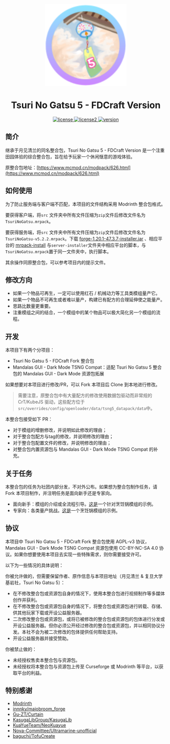 

<div align="center">
<a href="version">
    <img src="./icon.png" alt="icon" style="zoom:200%;">
</a>

# Tsuri No Gatsu 5 - FDCraft Version

<a href="./LICENSE">
    <img src="https://img.shields.io/github/license/FDCraft/TsuriNoGatsu5" alt="license">
</a>

<a href="./LICENSE2">
    <img src="https://img.shields.io/badge/license2-CC--BY--NC--SA--4.0-8A2BE2" alt="license2">
</a>

<a href="./Changelog.md">
    <img src="https://img.shields.io/badge/version-5.2.3-9999FF" alt="version">
</a>

</div>

## 简介

继承于月见清兰的同名整合包，Tsuri No Gatsu 5 - FDCraft Version 是一个注重田园体验的综合整合包，旨在给予玩家一个休闲惬意的游戏体验。

原整合包地址：[https://www.mcmod.cn/modpack/626.html](https://www.mcmod.cn/modpack/626.html)

## 如何使用

为了防止服务端与客户端不匹配，本项目的文件结构采用 Modrinth 整合包格式。

要获得客户端，将`src` 文件夹中所有文件压缩为`zip`文件后修改文件名为`TsuriNoGatsu.mrpack`。

要获得服务端，将`src` 文件夹中所有文件压缩为`zip`文件后修改文件名为`TsuriNoGatsu-v5.2.2.mrpack`。下载 [forge-1.20.1-47.3.7-installer.jar](https://maven.minecraftforge.net/net/minecraftforge/forge/1.20.1-47.3.7/forge-1.20.1-47.3.7-installer.jar) 、相应平台的 [mrpack-install](https://github.com/nothub/mrpack-install/releases/tag/v0.16.10) 与`server-installer`文件夹中相应平台的脚本，与`TsuriNoGatsu.mrpack`置于同一文件夹中，执行脚本。

其余操作同原整合包，可以参考项目内的提示文件。

## 修改方向

- 如果一个物品可再生，一定可以使用红石 / 机械动力等工具类模组量产它。
- 如果一个物品不可再生或者难以量产，构建已有配方的合理延伸使之能量产。
- 思路比数量更重要。
- 注重模组之间的结合，一个模组中的某个物品可以极大简化另一个模组的流程。

## 开发

本项目下有两个分项目：

- Tsuri No Gatsu 5 - FDCraft Fork 整合包
- Mandalas GUI - Dark Mode TSNG Compat：适配 Tsuri No Gatsu 5 整合包的 Mandalas GUI - Dark Mode 资源包拓展

如果想要对本项目进行修改/PR，可以 Fork 本项目后 Clone 到本地进行修改。

>  需要注意，原整合包中有大量配方的修改使用数据包驱动而非常规的 CrT/KubeJS 驱动，这些配方位于 `src/overrides/config/openloader/data/tsng5_datapack/data`中。

本整合包接受如下 PR：

- 对于模组的增删修改，并说明如此修改的理由；
- 对于整合包配方与tag的修改，并说明修改的理由；
- 对于整合包配置文件的修改，并说明修改的理由；
- 对整合包内置资源包与 Mandalas GUI - Dark Mode TSNG Compat 的补充。

## 关于任务

本整合包的任务为社团内部分发，不对外公布。如果想为整合包制作任务，请 Fork 本项目制作，并注明任务是面向新手还是专家向。

- 面向新手：模组的介绍或全流程引导。[这是](https://github.com/FDCraft/TsuriNoGatsu5/tree/master/quests-example/chapters/crockpot-beginner.snbt)一个针对烹饪锅模组的示例。
- 专家向：各类量产挑战。[这是](https://github.com/FDCraft/TsuriNoGatsu5/tree/master/quests-example/chapters/crockpot-expert.snbt)一个烹饪锅模组的示例。

## 协议

本项目中 Tsuri No Gatsu 5 - FDCraft Fork 整合包使用 AGPL-v3 协议，Mandalas GUI - Dark Mode TSNG Compat 资源包使用 CC-BY-NC-SA 4.0 协议。如果你想要使用本项目去实现一些特殊需求，则你需要接受许可。

以下为一些情况的具体说明：

你被允许做的，但需要保留作者、原作信息与本项目地址（月见清兰 & 复旦大学基岩社，Tsuri No Gatsu 5）：

- 在不修改整合包或资源包自身的情况下，使用本整合包进行视频制作等多媒体创作并获利。
- 在不修改整合包或资源包自身的情况下，将整合包或资源包进行转载、存储、供其他玩家下载或开设公益服务器。
- 二次修改整合包或资源包，或将已被修改的整合包或资源包的包体进行分发或开设公益服务器。但你必须公开经过修改的整合包或资源包，并以相同协议分发。本社不会为被二次修改的包体提供任何帮助支持。
- 开设公益服务器并接受赞助。

你被禁止做的：

- 未经授权售卖本整合包与资源包。
- 未经授权将本整合包与资源包上传至 Curseforge 或 Modrinth 等平台，以获取平台的利益。

## 特别感谢

- [Modrinth](https://modrinth.com/)
- [innnky/majobroom_forge](https://github.com/innnky/majobroom_forge)
- [Gu-ZT/Curtain](https://github.com/Gu-ZT/Curtain)
- [KasugaLibGroup/KasugaLib](https://github.com/KasugaLibGroup/KasugaLib)
- [KuaYueTeam/NeoKuayue](https://github.com/KuaYueTeam/NeoKuayue)
- [Nova-Committee/Ultramarine-unofficial](https://github.com/Nova-Committee/Ultramarine-unofficial)
- [baguchi/TofuCreate](https://github.com/baguchi/TofuCreate)
